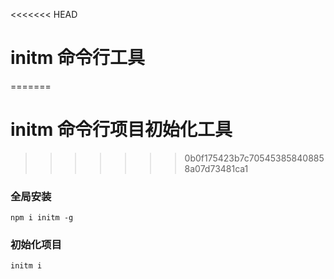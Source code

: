 <<<<<<< HEAD
# initm 命令行工具
=======
# initm 命令行项目初始化工具
>>>>>>> 0b0f175423b7c705453858408858a07d73481ca1

### 全局安装
```
npm i initm -g
```

### 初始化项目
```
initm i
```
